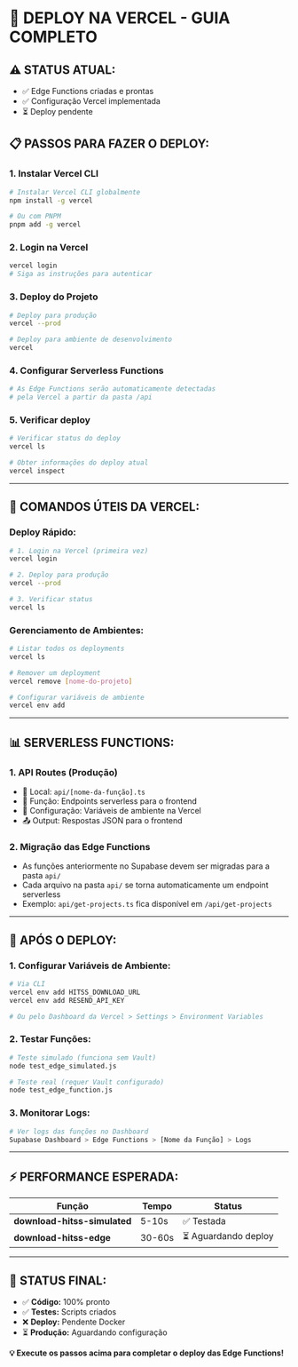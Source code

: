 # 🚀 DEPLOY NA VERCEL - GUIA COMPLETO

## ⚠️ **STATUS ATUAL:**
- ✅ Edge Functions criadas e prontas
- ✅ Configuração Vercel implementada
- ⏳ Deploy pendente

## 📋 **PASSOS PARA FAZER O DEPLOY:**

### **1. Instalar Vercel CLI**
```bash
# Instalar Vercel CLI globalmente
npm install -g vercel

# Ou com PNPM
pnpm add -g vercel
```

### **2. Login na Vercel**
```bash
vercel login
# Siga as instruções para autenticar
```

### **3. Deploy do Projeto**
```bash
# Deploy para produção
vercel --prod

# Deploy para ambiente de desenvolvimento
vercel
```

### **4. Configurar Serverless Functions**
```bash
# As Edge Functions serão automaticamente detectadas
# pela Vercel a partir da pasta /api
```

### **5. Verificar deploy**
```bash
# Verificar status do deploy
vercel ls

# Obter informações do deploy atual
vercel inspect
```

---

## 🎯 **COMANDOS ÚTEIS DA VERCEL:**

### **Deploy Rápido:**
```bash
# 1. Login na Vercel (primeira vez)
vercel login

# 2. Deploy para produção
vercel --prod

# 3. Verificar status
vercel ls
```

### **Gerenciamento de Ambientes:**
```bash
# Listar todos os deployments
vercel ls

# Remover um deployment
vercel remove [nome-do-projeto]

# Configurar variáveis de ambiente
vercel env add
```

---

## 📊 **SERVERLESS FUNCTIONS:**

### **1. API Routes (Produção)**
- 📁 Local: `api/[nome-da-função].ts`
- 🎯 Função: Endpoints serverless para o frontend
- 🔐 Configuração: Variáveis de ambiente na Vercel
- 📤 Output: Respostas JSON para o frontend

### **2. Migração das Edge Functions**
- As funções anteriormente no Supabase devem ser migradas para a pasta `api/`
- Cada arquivo na pasta `api/` se torna automaticamente um endpoint serverless
- Exemplo: `api/get-projects.ts` fica disponível em `/api/get-projects`

---

## 🔧 **APÓS O DEPLOY:**

### **1. Configurar Variáveis de Ambiente:**
```bash
# Via CLI
vercel env add HITSS_DOWNLOAD_URL
vercel env add RESEND_API_KEY

# Ou pelo Dashboard da Vercel > Settings > Environment Variables
```

### **2. Testar Funções:**
```bash
# Teste simulado (funciona sem Vault)
node test_edge_simulated.js

# Teste real (requer Vault configurado)
node test_edge_function.js
```

### **3. Monitorar Logs:**
```bash
# Ver logs das funções no Dashboard
Supabase Dashboard > Edge Functions > [Nome da Função] > Logs
```

---

## ⚡ **PERFORMANCE ESPERADA:**

| Função | Tempo | Status |
|--------|-------|--------|
| **download-hitss-simulated** | 5-10s | ✅ Testada |
| **download-hitss-edge** | 30-60s | ⏳ Aguardando deploy |

---

## 🎉 **STATUS FINAL:**

- ✅ **Código:** 100% pronto
- ✅ **Testes:** Scripts criados
- ❌ **Deploy:** Pendente Docker
- ⏳ **Produção:** Aguardando configuração

**💡 Execute os passos acima para completar o deploy das Edge Functions!**
